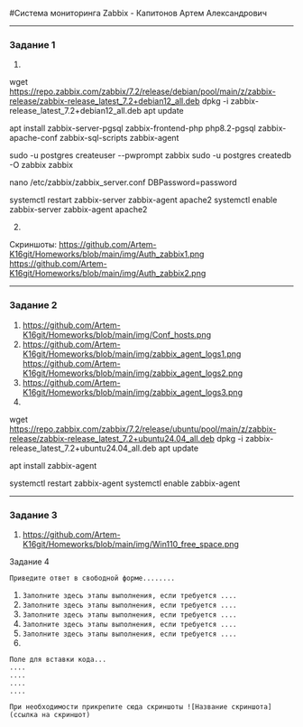 #Система мониторинга Zabbix - Капитонов Артем Александрович





---

### Задание 1

1. 
wget https://repo.zabbix.com/zabbix/7.2/release/debian/pool/main/z/zabbix-release/zabbix-release_latest_7.2+debian12_all.deb
dpkg -i zabbix-release_latest_7.2+debian12_all.deb
apt update

apt install zabbix-server-pgsql zabbix-frontend-php php8.2-pgsql zabbix-apache-conf zabbix-sql-scripts zabbix-agent

sudo -u postgres createuser --pwprompt zabbix
sudo -u postgres createdb -O zabbix zabbix 

nano /etc/zabbix/zabbix_server.conf
DBPassword=password 

systemctl restart zabbix-server zabbix-agent apache2
systemctl enable zabbix-server zabbix-agent apache2

2.
Скриншоты:
https://github.com/Artem-K16git/Homeworks/blob/main/img/Auth_zabbix1.png
https://github.com/Artem-K16git/Homeworks/blob/main/img/Auth_zabbix2.png

---

### Задание 2

1. https://github.com/Artem-K16git/Homeworks/blob/main/img/Conf_hosts.png
2. https://github.com/Artem-K16git/Homeworks/blob/main/img/zabbix_agent_logs1.png
   https://github.com/Artem-K16git/Homeworks/blob/main/img/zabbix_agent_logs2.png
3. https://github.com/Artem-K16git/Homeworks/blob/main/img/zabbix_agent_logs3.png
4.  
wget https://repo.zabbix.com/zabbix/7.2/release/ubuntu/pool/main/z/zabbix-release/zabbix-release_latest_7.2+ubuntu24.04_all.deb
dpkg -i zabbix-release_latest_7.2+ubuntu24.04_all.deb
apt update

apt install zabbix-agent

systemctl restart zabbix-agent
systemctl enable zabbix-agent  


---

### Задание 3

1. https://github.com/Artem-K16git/Homeworks/blob/main/img/Win110_free_space.png



Задание 4

`Приведите ответ в свободной форме........`

1. `Заполните здесь этапы выполнения, если требуется ....`
2. `Заполните здесь этапы выполнения, если требуется ....`
3. `Заполните здесь этапы выполнения, если требуется ....`
4. `Заполните здесь этапы выполнения, если требуется ....`
5. `Заполните здесь этапы выполнения, если требуется ....`
6. 

```
Поле для вставки кода...
....
....
....
....
```

`При необходимости прикрепитe сюда скриншоты
![Название скриншота](ссылка на скриншот)`
